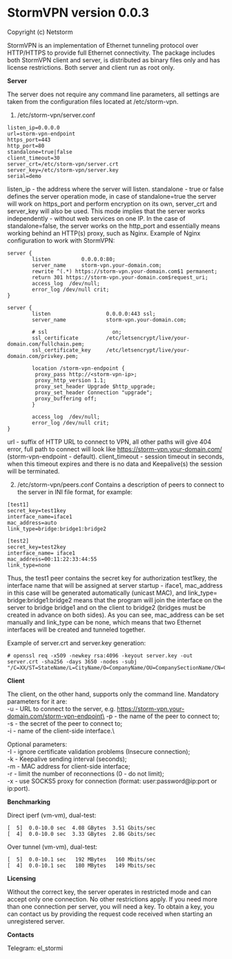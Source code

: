 StormVPN version 0.0.3
======================
Copyright (c) Netstorm

StormVPN is an implementation of Ethernet tunneling protocol over HTTP/HTTPS to provide full Ethernet connectivity. The package includes both StormVPN client and server, is distributed as binary files only and has license restrictions. Both server and client run as root only.

**Server**

The server does not require any command line parameters, all settings are taken from the configuration files located at /etc/storm-vpn.

1) /etc/storm-vpn/server.conf
```
listen_ip=0.0.0.0
url=storm-vpn-endpoint
https_port=443
http_port=80
standalone=true|false
client_timeout=30
server_crt=/etc/storm-vpn/server.crt
server_key=/etc/storm-vpn/server.key
serial=demo
```

listen_ip - the address where the server will listen. standalone - true or false defines the server operation mode, in case of standalone=true the server will work on https_port and perform encryption on its own, server_crt and server_key will also be used. This mode implies that the server works independently - without web services on one IP. In the case of standalone=false, the server works on the http_port and essentially means working behind an HTTP(s) proxy, such as Nginx. Example of Nginx configuration to work with StormVPN:

```
server {
        listen          0.0.0.0:80;
        server_name     storm-vpn.your-domain.com;
        rewrite ^(.*) https://storm-vpn.your-domain.com$1 permanent;
        return 301 https://storm-vpn.your-domain.com$request_uri;
        access_log  /dev/null;
        error_log /dev/null crit;
}

server {
        listen                  0.0.0.0:443 ssl;
        server_name             storm-vpn.your-domain.com;

        # ssl                     on;
        ssl_certificate         /etc/letsencrypt/live/your-domain.com/fullchain.pem;
        ssl_certificate_key     /etc/letsencrypt/live/your-domain.com/privkey.pem;

        location /storm-vpn-endpoint {
         proxy_pass http://<storm-vpn-ip>;
         proxy_http_version 1.1;
         proxy_set_header Upgrade $http_upgrade;
         proxy_set_header Connection "upgrade";
         proxy_buffering off;
        }

        access_log  /dev/null;
        error_log /dev/null crit;
}
```

url - suffix of HTTP URL to connect to VPN, all other paths will give 404 error, full path to connect will look like https://storm-vpn.your-domain.com/<url> (storm-vpn-endpoint - default). client_timeout - session timeout in seconds, when this timeout expires and there is no data and Keepalive(s) the session will be terminated.

2) /etc/storm-vpn/peers.conf
Contains a description of peers to connect to the server in INI file format, for example:
```
[test1]
secret_key=test1key
interface_name=iface1
mac_address=auto
link_type=bridge:bridge1:bridge2

[test2]
secret_key=test2key
interface_name= iface1
mac_address=00:11:22:33:44:55
link_type=none 
```

Thus, the test1 peer contains the secret key for authorization test1key, the interface name that will be assigned at server startup - iface1, mac_address in this case will be generated automatically (unicast MAC), and link_type= bridge:bridge1:bridge2 means that the program will join the interface on the server to bridge bridge1 and on the client to bridge2 (bridges must be created in advance on both sides). As you can see, mac_address can be set manually and link_type can be none, which means that two Ethernet interfaces will be created and tunneled together.

Example of server.crt and server.key generation:
```
# openssl req -x509 -newkey rsa:4096 -keyout server.key -out server.crt -sha256 -days 3650 -nodes -subj "/C=XX/ST=StateName/L=CityName/O=CompanyName/OU=CompanySectionName/CN=CommonNameOrHostname"
```

**Client**

The client, on the other hand, supports only the command line. Mandatory parameters for it are:\
-u - URL to connect to the server, e.g. https://storm-vpn.your-domain.com/storm-vpn-endpoint\
-p - the name of the peer to connect to;\
-s - the secret of the peer to connect to;\
-i - name of the client-side interface.\

Optional parameters:\
-I - ignore certificate validation problems (Insecure connection);\
-k - Keepalive sending interval (seconds);\
-m - MAC address for client-side interface;\
-r - limit the number of reconnections (0 - do not limit);\
-x - use SOCKS5 proxy for connection (format: user:password@ip:port or ip:port).

**Benchmarking**

Direct iperf (vm-vm), dual-test:
```
[  5]  0.0-10.0 sec  4.08 GBytes  3.51 Gbits/sec
[  4]  0.0-10.0 sec  3.33 GBytes  2.86 Gbits/sec
```

Over tunnel (vm-vm), dual-test:
```
[  5]  0.0-10.1 sec   192 MBytes   160 Mbits/sec
[  4]  0.0-10.1 sec   180 MBytes   149 Mbits/sec
```

**Licensing**

Without the correct key, the server operates in restricted mode and can accept only one connection. No other restrictions apply. If you need more than one connection per server, you will need a key. To obtain a key, you can contact us by providing the request code received when starting an unregistered server.

**Contacts**

Telegram: el_stormi
